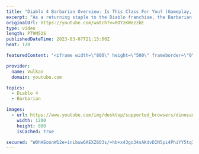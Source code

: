```yaml
---
title: "Diablo 4 Barbarian Overview: Is This Class For You? (Gameplay, Skills, Traits)"
excerpt: "As a returning staple to the Diablo franchise, the Barbarian is the poster child of overwhelming strength, brutality, and weapon ..."
originalUrl: https://youtube.com/watch?v=0OYzKWezzbE
type: video
length: PT9M52S
publishedDateTime: 2023-03-07T21:15:00Z
heat: 120

featuredContent: "<iframe width=\"800\" height=\"500\" frameborder=\"0\" src=\"https://www.youtube.com/embed/0OYzKWezzbE\" allow=\"accelerometer; autoplay; encrypted-media; gyroscope; picture-in-picture\" allowfullscreen></iframe>"

provider:
  name: Vulkan
  domain: youtube.com

topics:
  - Diablo 4
  - Barbarian

images:
  - url: https://www.youtube.com/img/desktop/supported_browsers/dinosaur.png
    width: 1200
    height: 800
    isCached: true

secured: "W0hHEoonW12e+inLbuw6AEXZ6O3s/+hb+x43go34sAKdvDIN5pi4PhiYY5tq3AcDVULlr6KphFQTwF/j7reSHq5NK+yP+RXskHMWr0xoz5zBqNY9vTtinELyz0nxvQnhqHC2AS7O6a+RoCjSPNKjsYYETHlSSEBNeA7Y7plXEGc5bYLgk7TRx5Z8FOIk3w3CGtdTOF64iZEVvL99KFCjpRFhWIaKI89+KR6vCTDsqCAUarxT9qvAKxNI2KsBR71/FIjPrX4gGWuNXFWVz0kV4wXVaFCnceNtQa1Sp7lI9N0aCkjG6OOd67FmIveCH9wMCmix+DcDOnuuK1zMqVgrxIkOwteMetk3iKh6X8T1L7YzEB4EXvQj021QhLD/Oi4vefI3illIt2SXYINw/H44n6w+HLQKSuIGJ8+fG8IJtmw=;PhWCdgbrk24kRMITjxogyw=="
---
```


